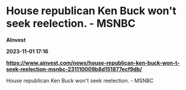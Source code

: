# House republican Ken Buck won't seek reelection. - MSNBC
**AInvest**

**2023-11-01 17:16**

**https://www.ainvest.com/news/house-republican-ken-buck-won-t-seek-reelection-msnbc-231110009b8d151877ecf9db/**

House republican Ken Buck won't seek reelection. - MSNBC